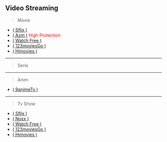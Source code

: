 ## Video Streaming

> Movie

- [( Sflix )](https://sflix.to/)
- [( Azm )](https://azm.to/) <font color="red">High Protection</font>
- [( Watch Free )](https://watch-free.tv/)
- [( 123moviesGo )](https://www1.123moviesgo.ac/)
- [( Himovies )](https://himovies.sx/)

---

> Serie

---

> Anim

- [( 9animeTv )](https://9animetv.to/)

---

> Tv Show

- [( Sflix )](https://sflix.to/)
- [( Noxx )](https://noxx.to/)
- [( Watch Free )](https://watch-free.tv/)
- [( 123moviesGo )](https://www1.123moviesgo.ac/)
- [( Himovies )](https://himovies.sx/)
